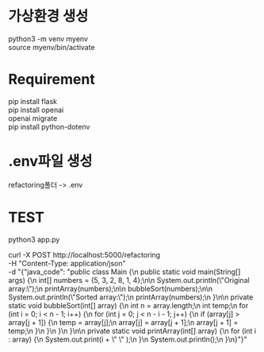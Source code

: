 
# 가상환경 생성
python3 -m venv myenv<br/>
source myenv/bin/activate<br/>

# Requirement
pip install flask<br/>
pip install openai<br/>
openai migrate<br/>
pip install python-dotenv<br/>

# .env파일 생성
refactoring폴더 -> .env

# TEST
python3 app.py

curl -X POST http://localhost:5000/refactoring \
-H "Content-Type: application/json" \
-d "{\"java_code\": \"public class Main {\\n    public static void main(String[] args) {\\n        int[] numbers = {5, 3, 2, 8, 1, 4};\\n\\n        System.out.println(\\\"Original array:\\\");\\n        printArray(numbers);\\n\\n        bubbleSort(numbers);\\n\\n        System.out.println(\\\"Sorted array:\\\");\\n        printArray(numbers);\\n    }\\n\\n    private static void bubbleSort(int[] array) {\\n        int n = array.length;\\n        int temp;\\n        for (int i = 0; i < n - 1; i++) {\\n            for (int j = 0; j < n - i - 1; j++) {\\n                if (array[j] > array[j + 1]) {\\n                    temp = array[j];\\n                    array[j] = array[j + 1];\\n                    array[j + 1] = temp;\\n                }\\n            }\\n        }\\n    }\\n\\n    private static void printArray(int[] array) {\\n        for (int i : array) {\\n            System.out.print(i + \\\" \\\" );\\n        }\\n        System.out.println();\\n    }\\n}\"}"

